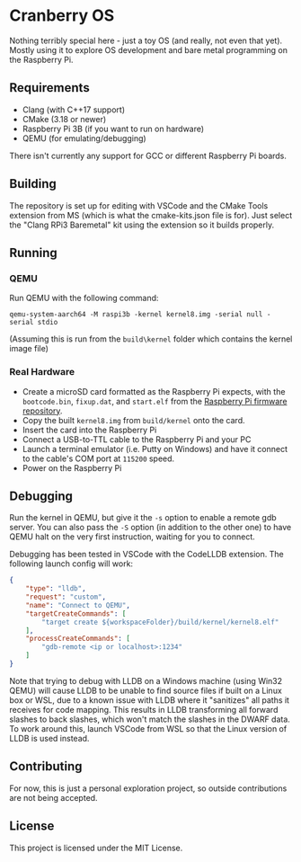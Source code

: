 # Cranberry OS

Nothing terribly special here - just a toy OS (and really, not even that yet). Mostly using it to explore OS development and bare metal programming on the Raspberry Pi.

## Requirements
* Clang (with C++17 support)
* CMake (3.18 or newer)
* Raspberry Pi 3B (if you want to run on hardware)
* QEMU (for emulating/debugging)

There isn't currently any support for GCC or different Raspberry Pi boards.

## Building
The repository is set up for editing with VSCode and the CMake Tools extension from MS (which is what the cmake-kits.json file is for). Just select the "Clang RPi3 Baremetal" kit using the extension so it builds properly.

## Running
### QEMU
Run QEMU with the following command:

`qemu-system-aarch64 -M raspi3b -kernel kernel8.img -serial null -serial stdio`

(Assuming this is run from the `build\kernel` folder which contains the kernel image file)

### Real Hardware
* Create a microSD card formatted as the Raspberry Pi expects, with the `bootcode.bin`, `fixup.dat`, and `start.elf` from the [Raspberry Pi firmware repository](https://github.com/raspberrypi/firmware).
* Copy the built `kernel8.img` from `build/kernel` onto the card.
* Insert the card into the Raspberry Pi
* Connect a USB-to-TTL cable to the Raspberry Pi and your PC
* Launch a terminal emulator (i.e. Putty on Windows) and have it connect to the cable's COM port at `115200` speed.
* Power on the Raspberry Pi

## Debugging
Run the kernel in QEMU, but give it the `-s` option to enable a remote gdb server. You can also pass the `-S` option (in addition to the other one) to have QEMU halt on the very first instruction, waiting for you to connect.

Debugging has been tested in VSCode with the CodeLLDB extension. The following launch config will work:

```json
{
    "type": "lldb",
    "request": "custom",
    "name": "Connect to QEMU",
    "targetCreateCommands": [
        "target create ${workspaceFolder}/build/kernel/kernel8.elf"
    ],
    "processCreateCommands": [
        "gdb-remote <ip or localhost>:1234"
    ]
}
```

Note that trying to debug with LLDB on a Windows machine (using Win32 QEMU) will cause LLDB to be unable to find source files if built on a Linux box or WSL, due to a known issue with LLDB where it "sanitizes" all paths it receives for code mapping. This results in LLDB transforming all forward slashes to back slashes, which won't match the slashes in the DWARF data. To work around this, launch VSCode from WSL so that the Linux version of LLDB is used instead.

## Contributing
For now, this is just a personal exploration project, so outside contributions are not being accepted.

## License
This project is licensed under the MIT License.